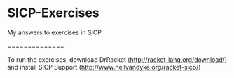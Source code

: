 SICP-Exercises
==============

My answers to exercises in SICP


==============

To run the exercises, download DrRacket (http://racket-lang.org/download/) and install SICP Support (http://www.neilvandyke.org/racket-sicp/)
